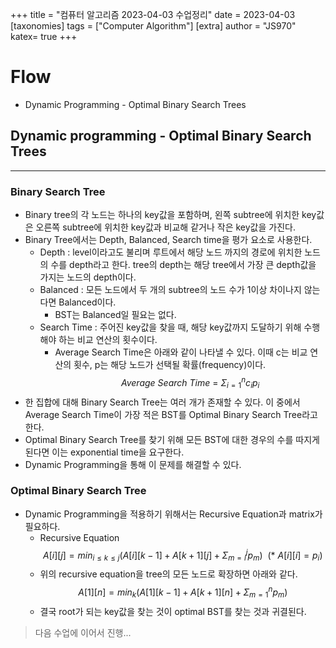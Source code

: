+++
title = "컴퓨터 알고리즘 2023-04-03 수업정리"
date = 2023-04-03
[taxonomies]
tags = ["Computer Algorithm"]
[extra]
author = "JS970"
katex= true
+++
# Flow
- Dynamic Programming - Optimal Binary Search Trees

## Dynamic programming - Optimal Binary Search Trees
---
### Binary Search Tree
- Binary tree의 각 노드는 하나의 key값을 포함하며, 왼쪽 subtree에 위치한 key값은 오른쪽 subtree에 위치한 key값과 비교해 같거나 작은 key값을 가진다.
- Binary Tree에서는 Depth, Balanced, Search time을 평가 요소로 사용한다.
	- Depth : level이라고도 불리며 루트에서 해당 노드 까지의 경로에 위치한 노드의 수를 depth라고 한다. tree의 depth는 해당 tree에서 가장 큰 depth값을 가지는 노드의 depth이다.
	- Balanced : 모든 노드에서 두 개의 subtree의 노드 수가 1이상 차이나지 않는다면 Balanced이다.
		- BST는 Balanced일 필요는 없다.
	- Search Time : 주어진 key값을 찾을 때, 해당 key값까지 도달하기 위해 수행해야 하는 비교 연산의 횟수이다.
		- Average Search Time은 아래와 같이 나타낼 수 있다. 이때 c는 비교 연산의 횟수, p는 해당 노드가 선택될 확률(frequency)이다.$$Average\ Search\ Time\ =\ \Sigma_{i=1}^n c_ip_i$$
- 한 집합에 대해 Binary Search Tree는 여러 개가 존재할 수 있다. 이 중에서 Average Search Time이 가장 적은 BST를 Optimal Binary Search Tree라고 한다.
- Optimal Binary Search Tree를 찾기 위해 모든 BST에 대한 경우의 수를 따지게 된다면 이는 exponential time을 요구한다.
- Dynamic Programming을 통해 이 문제를 해결할 수 있다.

### Optimal Binary Search Tree
- Dynamic Programming을 적용하기 위해서는 Recursive Equation과 matrix가 필요하다.
	- Recursive Equation$$A[i][j] = min_{i\le k\le j}(A[i][k-1] + A[k+1][j] + \Sigma_{m=i}^j p_m)\ \ (*\ A[i][i] = p_i)$$
	- 위의 recursive equation을 tree의 모든 노드로 확장하면 아래와 같다.$$A[1][n] = min_k(A[1][k-1] + A[k+1][n] + \Sigma_{m=1}^n p_m)$$
	- 결국 root가 되는 key값을 찾는 것이 optimal BST를 찾는 것과 귀결된다.
> 다음 수업에 이어서 진행...